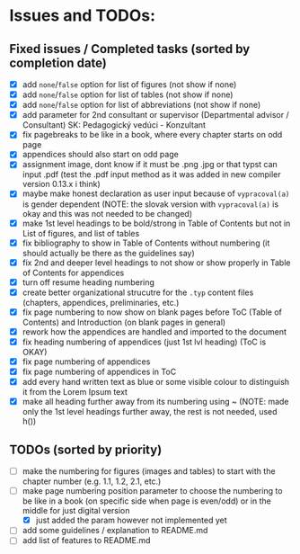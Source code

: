 # Issues and TODOs:

## Fixed issues / Completed tasks (sorted by completion date)
- [x] add `none`/`false` option for list of figures (not show if none)
- [x] add `none`/`false` option for list of tables (not show if none)
- [x] add `none`/`false` option for list of abbreviations (not show if none)
- [x] add parameter for 2nd consultant or supervisor (Departmental advisor / Consultant) SK: Pedagogický vedúci - Konzultant
- [x] fix pagebreaks to be like in a book, where every chapter starts on odd page
- [x] appendices should also start on odd page
- [x] assignment image, dont know if it must be .png .jpg or that typst can input .pdf (test the .pdf input method as it was added in new compiler version 0.13.x i think)
- [x] maybe make honest declaration as user input because of `vypracoval(a)` is gender dependent (NOTE: the slovak version with `vypracoval(a)` is okay and this was not needed to be changed)
- [x] make 1st level headings to be bold/strong in Table of Contents but not in List of figures, and list of tables
- [x] fix bibliography to show in Table of Contents without numbering (it should actually be there as the guidelines say)
- [x] fix 2nd and deeper level headings to not show or show properly in Table of Contents for appendices
- [x] turn off resume heading numbering
- [x] create better organizational strucutre for the `.typ` content files (chapters, appendices, preliminaries, etc.)
- [x] fix page numbering to now show on blank pages before ToC (Table of Contents) and Introduction (on blank pages in general)
- [x] rework how the appendices are handled and imported to the document
- [x] fix heading numbering of appendices (just 1st lvl heading) (ToC is OKAY)
- [x] fix page numbering of appendices
- [x] fix page numbering of appendices in ToC
- [x] add every hand written text as blue or some visible colour to distinguish it from the Lorem Ipsum text
- [x] make all heading further away from its numbering using ~ (NOTE: made only the 1st level headings further away, the rest is not needed, used h())

## TODOs (sorted by priority)
- [ ] make the numbering for figures (images and tables) to start with the chapter number (e.g. 1.1, 1.2, 2.1, etc.)
- [ ] make page numbering position parameter to choose the numbering to be like in a book (on specific side when page is even/odd) or in the middle for just digital version
    - [x] just added the param however not implemented yet
- [ ] add some guidelines / explanation to README.md
- [ ] add list of features to README.md